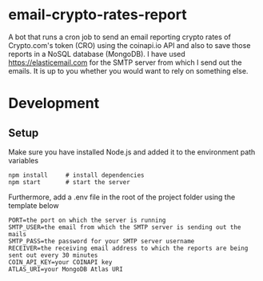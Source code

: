 # email-crypto-rates-report

A bot that runs a cron job to send an email reporting crypto rates of Crypto.com's token (CRO) using the coinapi.io API and also to save those reports in a NoSQL database (MongoDB).
I have used https://elasticemail.com for the SMTP server from which I send out the emails. It is up to you whether you would want to rely on something else.

# Development

## Setup

Make sure you have installed Node.js and added it to the environment path variables

```PS
npm install     # install dependencies
npm start       # start the server
```

Furthermore, add a .env file in the root of the project folder using the template below

```shell
PORT=the port on which the server is running
SMTP_USER=the email from which the SMTP server is sending out the mails
SMTP_PASS=the password for your SMTP server username
RECEIVER=the receiving email address to which the reports are being sent out every 30 minutes
COIN_API_KEY=your COINAPI key
ATLAS_URI=your MongoDB Atlas URI
```
